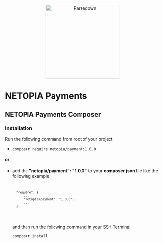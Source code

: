 <div align="center"><a href="https://netopia-payments.com/"><img alt="Parsedown" src="https://suport.mobilpay.ro/np-logo-blue.svg" width="240" /></a></div>

# NETOPIA Payments
## NETOPIA Payments Composer

### Installation
Run the following command from root of your project 
* <code>composer require netopia/payment:1.0.0</code>
#### or 
* add the **"netopia/payment": "1.0.0"** to your **composer.json** file like the following example
    <code>

        "require": {
            ...
            "netopia/payment": "1.0.0",
            ...
        }
    </code>
    
    and then run the following command in your SSH Terminal
    
    <code>composer install</code>
        

